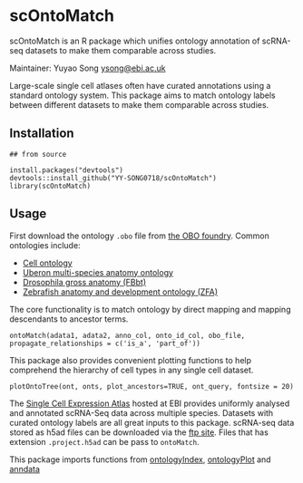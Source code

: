 # scOntoMatch
scOntoMatch is an R package which unifies ontology annotation of scRNA-seq datasets to make them comparable across studies.


Maintainer: Yuyao Song ysong@ebi.ac.uk

Large-scale single cell atlases often have curated annotations using a standard ontology system. 
This package aims to match ontology labels between different datasets to make them comparable across studies. 

## Installation

```
## from source

install.packages("devtools")
devtools::install_github("YY-SONG0718/scOntoMatch")
library(scOntoMatch)
```

## Usage
First download the ontology `.obo` file from [the OBO foundry](https://obofoundry.org/). Common ontologies include:

  -  [Cell ontology](https://obofoundry.org/ontology/cl.html)
  -  [Uberon multi-species anatomy ontology](https://obofoundry.org/ontology/uberon.html) 
  -  [Drosophila gross anatomy (FBbt)](https://obofoundry.org/ontology/fbbt.html)
  -  [Zebrafish anatomy and development ontology (ZFA)](https://obofoundry.org/ontology/zfa.html)

The core functionality is to match ontology by direct mapping and mapping descendants to ancestor terms. 

```
ontoMatch(adata1, adata2, anno_col, onto_id_col, obo_file, propagate_relationships = c('is_a', 'part_of'))
```


This package also provides convenient plotting functions to help comprehend the hierarchy of cell types in any single cell dataset. 

```
plotOntoTree(ont, onts, plot_ancestors=TRUE, ont_query, fontsize = 20)
```

The [Single Cell Expression Atlas](https://www.ebi.ac.uk/gxa/sc/home) hosted at EBI provides uniformly analysed and annotated scRNA-Seq data across multiple species. 
Datasets with curated ontology labels are all great inputs to this package. scRNA-seq data stored as h5ad files can be downloaded via the [ftp site](http://ftp.ebi.ac.uk/pub/databases/microarray/data/atlas/sc_experiments/). 
Files that has extension `.project.h5ad` can be pass to `ontoMatch`. 


This package imports functions from [ontologyIndex](https://cran.r-project.org/web/packages/ontologyIndex/index.html), [ontologyPlot](https://cran.rstudio.com/web/packages/ontologyPlot/index.html) and 
[anndata](https://cran.r-project.org/web/packages/anndata/index.html)
